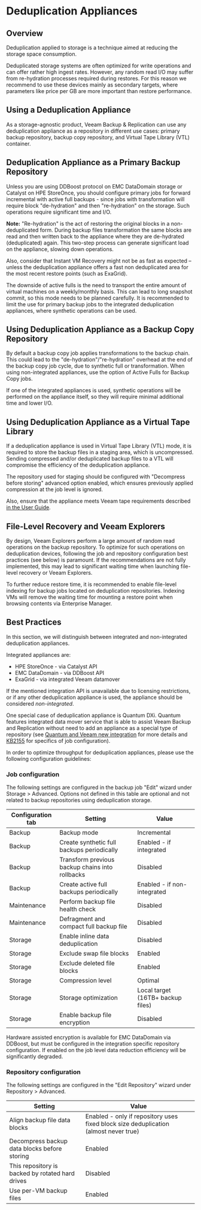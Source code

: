 # Deduplication Appliances

## Overview

Deduplication applied to storage is a technique aimed at reducing the storage space consumption.

Deduplicated storage systems are often optimized for write operations and can offer rather high ingest rates. However, any random read I/O may suffer from re-hydration processes required during restores. For this reason we recommend to use these devices mainly as secondary targets, where parameters like price per GB are more important than restore performance.

## Using a Deduplication Appliance

As a storage-agnostic product, Veeam Backup & Replication can use any deduplication appliance as a repository in different use cases: primary backup repository, backup copy repository, and Virtual Tape Library (VTL) container.

## Deduplication Appliance as a Primary Backup Repository

Unless you are using DDBoost protocol on EMC DataDomain storage or Catalyst on HPE StoreOnce, you should configure primary jobs for forward incremental with active full backups - since jobs with transformation will require block "de-hydration" and then "re-hydration" on the storage. Such operations require significant time and I/O.

**Note:** "Re-hydration" is the act of restoring the original blocks in a non-deduplicated form. During backup files transformation the same blocks are read and then written back to the appliance where they are de-hydrated (deduplicated) again. This two-step process can generate significant load on the appliance, slowing down operations.

Also, consider that Instant VM Recovery might not be as fast as expected – unless the deduplication appliance offers a fast non deduplicated area for the most recent restore points (such as ExaGrid).

The downside of active fulls is the need to transport the entire amount of virtual machines on a weekly/monthly basis. This can lead to long snapshot commit, so this mode needs to be planned carefully. It is recommended to limit the use for primary backup jobs to the integrated deduplication appliances, where synthetic operations can be used.

## Using Deduplication Appliance as a Backup Copy Repository

By default a backup copy job applies transformations to the backup chain. This could lead to the "de-hydration"/"re-hydration" overhead at the end of the backup copy job cycle, due to synthetic full or transformation. When using non-integrated appliances, use the option of Active Fulls for Backup Copy jobs.

If one of the integrated appliances is used, synthetic operations will be performed on the appliance itself, so they will require minimal additional time and lower I/O.

## Using Deduplication Appliance as a Virtual Tape Library

If a deduplication appliance is used in Virtual Tape Library (VTL) mode, it is required to store the backup files in a staging area, which is uncompressed. Sending compressed and/or deduplicated backup files to a VTL will compromise the efficiency of the deduplication appliance.

The repository used for staging should be configured with "Decompress before storing" advanced option enabled, which ensures previously applied compression at the job level is ignored.

Also, ensure that the appliance meets Veeam tape requirements described [in the User
Guide](https://helpcenter.veeam.com/docs/backup/vsphere/system_requirements.html?ver=95u4).

## File-Level Recovery and Veeam Explorers

By design, Veeam Explorers perform a large amount of random read operations on the backup repository. To optimize for such operations on deduplication devices, following the job and repository configuration best practices (see below) is paramount. If the recommendations are not fully implemented, this may lead to significant waiting time when launching file-level recovery or Veeam Explorers.

To further reduce restore time, it is recommended to enable file-level indexing for backup jobs located on deduplication repositories. Indexing VMs will remove the waiting time for mounting a restore point when browsing contents via Enterprise Manager.

## Best Practices

In this section, we will distinguish between integrated and non-integrated deduplication appliances.

Integrated appliances are:

* HPE StoreOnce - via Catalyst API
* EMC DataDomain - via DDBoost API
* ExaGrid - via integrated Veeam datamover

If the mentioned integration API is unavailable due to licensing restrictions, or if any other deduplication appliance is used, the appliance should be considered *non-integrated*.

One special case of deduplication appliance is Quantum DXi. Quantum features integrated data mover service that is able to assist Veeam Backup and Replication without need to add an appliance as a special type of repository (see [Quantum and Veeam new integration](https://www.veeam.com/blog/dxi-deduplication-appliance-integration-with-data-mover-service.html) for more details and [KB2155](https://www.veeam.com/kb2155) for specifics of job configuration).

In order to optimize throughput for deduplication appliances, please use the following configuration guidelines:

### Job configuration

The following settings are configured in the backup job "Edit" wizard under Storage > Advanced. Options not defined in this table are optional and not related to backup repositories using deduplication storage.

| Configuration tab | Setting | Value |
|-------------------|-------|-----|
| Backup            | Backup mode | Incremental |
| Backup            | Create synthetic full backups periodically | Enabled - if integrated |
| Backup            | Transform previous backup chains into rollbacks | Disabled |
| Backup            | Create active full backups periodically | Enabled - if non-integrated |
| Maintenance       | Perform backup file health check | Disabled |
| Maintenance       | Defragment and compact full backup file | Disabled |
| Storage           | Enable inline data deduplication | Disabled |
| Storage           | Exclude swap file blocks | Enabled |
| Storage           | Exclude deleted file blocks | Enabled |
| Storage           | Compression level | Optimal |
| Storage           | Storage optimization | Local target (16TB+ backup files) |
| Storage           | Enable backup file encryption | Disabled |

Hardware assisted encryption is available for EMC DataDomain via DDBoost, but must be configured in the integration specific repository configuration. If enabled on the job level data reduction efficiency will be significantly degraded.

### Repository configuration

The following settings are configured in the "Edit Repository" wizard under Repository > Advanced.

| Setting | Value |
|--------|--------|
| Align backup file data blocks | Enabled - only if repository uses fixed block size deduplication (almost never true) |
| Decompress backup data blocks before storing | Enabled |
| This repository is backed by rotated hard drives | Disabled |
| Use per-VM backup files | Enabled |

